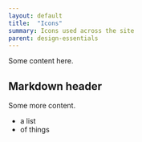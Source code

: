 ```yaml
---
layout: default
title:  "Icons"
summary: Icons used across the site
parent: design-essentials
---
```


Some content here.

## Markdown header

Some more content.

* a list
* of things
